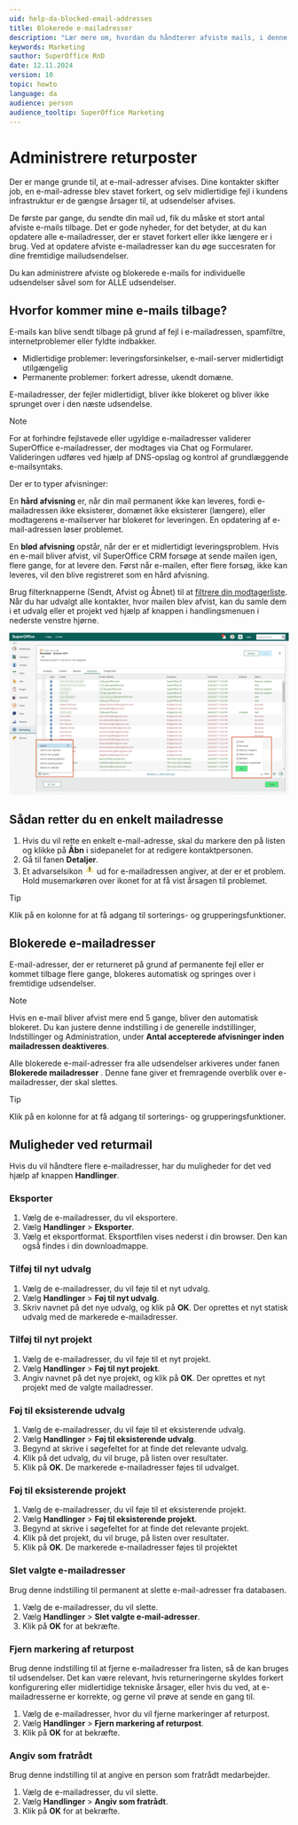 ```yaml
---
uid: help-da-blocked-email-addresses
title: Blokerede e-mailadresser
description: "Lær mere om, hvordan du håndterer afviste mails, i denne vejledning."
keywords: Marketing
sauthor: SuperOffice RnD
date: 12.11.2024
version: 10
topic: howto
language: da
audience: person
audience_tooltip: SuperOffice Marketing
---
```


# Administrere returposter

Der er mange grunde til, at e-mail-adresser afvises. Dine kontakter skifter job, en e-mail-adresse blev stavet forkert, og selv midlertidige fejl i kundens infrastruktur er de gængse årsager til, at udsendelser afvises.

De første par gange, du sendte din mail ud, fik du måske et stort antal afviste e-mails tilbage. Det er gode nyheder, for det betyder, at du kan opdatere alle e-mailadresser, der er stavet forkert eller ikke længere er i brug. Ved at opdatere afviste e-mailadresser kan du øge succesraten for dine fremtidige mailudsendelser.

Du kan administrere afviste og blokerede e-mails for individuelle udsendelser såvel som for ALLE udsendelser.

## Hvorfor kommer mine e-mails tilbage?

E-mails kan blive sendt tilbage på grund af fejl i e-mailadressen, spamfiltre, internetproblemer eller fyldte indbakker.

* Midlertidige problemer: leveringsforsinkelser, e-mail-server midlertidigt utilgængelig
* Permanente problemer: forkert adresse, ukendt domæne.

E-mailadresser, der fejler midlertidigt, bliver ikke blokeret og bliver ikke sprunget over i den næste udsendelse.

> [!NOTE]
> For at forhindre fejlstavede eller ugyldige e-mailadresser validerer SuperOffice e-mailadresser, der modtages via Chat og Formularer. Valideringen udføres ved hjælp af DNS-opslag og kontrol af grundlæggende e-mailsyntaks.

Der er to typer afvisninger:

En **hård afvisning** er, når din mail permanent ikke kan leveres, fordi e-mailadressen ikke eksisterer, domænet ikke eksisterer (længere), eller modtagerens e-mailserver har blokeret for leveringen. En opdatering af e-mail-adressen løser problemet.

En **blød afvisning** opstår, når der er et midlertidigt leveringsproblem. Hvis en e-mail bliver afvist, vil SuperOffice CRM forsøge at sende mailen igen, flere gange, for at levere den. Først når e-mailen, efter flere forsøg, ikke kan leveres, vil den blive registreret som en hård afvisning.

Brug filterknapperne (Sendt, Afvist og Åbnet) til at [filtrere din modtagerliste][1]. Når du har udvalgt alle kontakter, hvor mailen blev afvist, kan du samle dem i et udvalg eller et projekt ved hjælp af knappen i handlingsmenuen i nederste venstre hjørne.

![Filtrér dine afviste e-mails, og vælg, hvad du vil gøre med dem -screenshot][img2]

## Sådan retter du en enkelt mailadresse

1. Hvis du vil rette en enkelt e-mail-adresse, skal du markere den på listen og klikke på **Åbn** i sidepanelet for at redigere kontaktpersonen.
2. Gå til fanen **Detaljer**.
3. Et advarselsikon ![ikon][img1] ud for e-mailadressen angiver, at der er et problem. Hold musemarkøren over ikonet for at få vist årsagen til problemet.

> [!TIP]
> Klik på en kolonne for at få adgang til sorterings- og grupperingsfunktioner.

## Blokerede e-mailadresser

E-mail-adresser, der er returneret på grund af permanente fejl eller er kommet tilbage flere gange, blokeres automatisk og springes over i fremtidige udsendelser.

> [!NOTE]
> Hvis en e-mail bliver afvist mere end 5 gange, bliver den automatisk blokeret. Du kan justere denne indstilling i de generelle indstillinger, Indstillinger og Administration, under **Antal accepterede afvisninger inden mailadressen deaktiveres**.

Alle blokerede e-mail-adresser fra alle udsendelser arkiveres under fanen **Blokerede mailadresser** .  Denne fane giver et fremragende overblik over e-mailadresser, der skal slettes.

> [!TIP]
> Klik på en kolonne for at få adgang til sorterings- og grupperingsfunktioner.

## Muligheder ved returmail

Hvis du vil håndtere flere e-mailadresser, har du muligheder for det ved hjælp af knappen **Handlinger**.

### Eksporter

1. Vælg de e-mailadresser, du vil eksportere.
2. Vælg **Handlinger** > **Eksporter**.
3. Vælg et eksportformat. Eksportfilen vises nederst i din browser. Den kan også findes i din downloadmappe.

### Tilføj til nyt udvalg

1. Vælg de e-mailadresser, du vil føje til et nyt udvalg.
2. Vælg **Handlinger** > **Føj til nyt udvalg**.
3. Skriv navnet på det nye udvalg, og klik på **OK**. Der oprettes et nyt statisk udvalg med de markerede e-mailadresser.

### Tilføj til nyt projekt

1. Vælg de e-mailadresser, du vil føje til et nyt projekt.
2. Vælg **Handlinger** > **Føj til nyt projekt**.
3. Angiv navnet på det nye projekt, og klik på **OK**. Der oprettes et nyt projekt med de valgte mailadresser.

### Føj til eksisterende udvalg

1. Vælg de e-mailadresser, du vil føje til et eksisterende udvalg.
2. Vælg **Handlinger** > **Føj til eksisterende udvalg**.
3. Begynd at skrive i søgefeltet for at finde det relevante udvalg.
4. Klik på det udvalg, du vil bruge, på listen over resultater.
5. Klik på **OK**. De markerede e-mailadresser føjes til udvalget.

### Føj til eksisterende projekt

1. Vælg de e-mailadresser, du vil føje til et eksisterende projekt.
2. Vælg **Handlinger** > **Føj til eksisterende projekt**.
3. Begynd at skrive i søgefeltet for at finde det relevante projekt.
4. Klik på det projekt, du vil bruge, på listen over resultater.
5. Klik på **OK**. De markerede e-mailadresser føjes til projektet

### Slet valgte e-mailadresser

Brug denne indstilling til permanent at slette e-mail-adresser fra databasen.

1. Vælg de e-mailadresser, du vil slette.
2. Vælg **Handlinger** > **Slet valgte e-mail-adresser**.
3. Klik på **OK** for at bekræfte.

### Fjern markering af returpost

Brug denne indstilling til at fjerne e-mailadresser fra listen, så de kan bruges til udsendelser. Det kan være relevant, hvis returneringerne skyldes forkert konfigurering eller midlertidige tekniske årsager, eller hvis du ved, at e-mailadresserne er korrekte, og gerne vil prøve at sende en gang til.

1. Vælg de e-mailadresser, hvor du vil fjerne markeringer af returpost.
2. Vælg **Handlinger** > **Fjern markering af returpost**.
3. Klik på **OK** for at bekræfte.

### Angiv som fratrådt

Brug denne indstilling til at angive en person som fratrådt medarbejder.

1. Vælg de e-mailadresser, du vil slette.
2. Vælg **Handlinger** > **Angiv som fratrådt**.
3. Klik på **OK** for at bekræfte.

<!-- Referenced links -->
[1]: look-at-recipient-list.md

<!-- Referenced images -->
[img1]: ../../../../../common/icons/warning.png
[img2]: ../../../../media/loc/en/marketing/handle-bounced-emails.png
